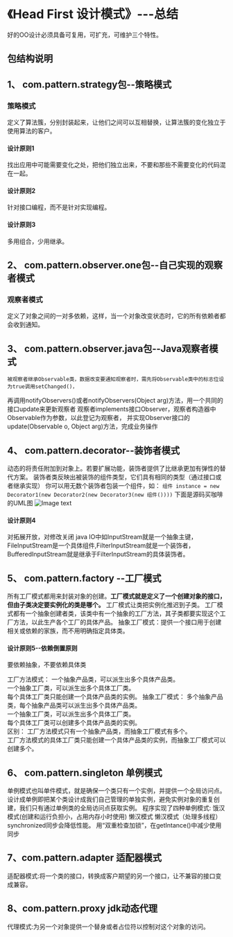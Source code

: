 # 《Head First 设计模式》---总结
好的OO设计必须具备可复用，可扩充，可维护三个特性。

## 包结构说明
## 1、 com.pattern.strategy包--策略模式
### 策略模式
定义了算法簇，分别封装起来，让他们之间可以互相替换，让算法簇的变化独立于使用算法的客户。
#### 设计原则1
找出应用中可能需要变化之处，把他们独立出来，不要和那些不需要变化的代码混在一起。
#### 设计原则2
针对接口编程，而不是针对实现编程。
#### 设计原则3
多用组合，少用继承。

## 2、 com.pattern.observer.one包--自己实现的观察者模式
### 观察者模式
定义了对象之间的一对多依赖，这样，当一个对象改变状态时，它的所有依赖者都会收到通知。

## 3、 com.pattern.observer.java包--Java观察者模式
    被观察者继承Observable类，数据改变要通知观察者时，需先将Observable类中的标志位设为true调用setChanged()，
再调用notifyObservers()或者notifyObservers(Object arg)方法，用一个共同的接口update来更新观察者
    观察者implements接口Observer，观察者构造器中Observable作为参数，以此登记为观察者，
并实现Observer接口的update(Observable o, Object arg)方法，完成业务操作

## 4、 com.pattern.decorator--装饰者模式
动态的将责任附加到对象上。若要扩展功能，装饰者提供了比继承更加有弹性的替代方案。
装饰者类反映出被装饰的组件类型，它们具有相同的类型（通过接口或者继承实现）
你可以用无数个装饰者包装一个组件，如：
```组件 instance = new Decorator1(new Decorator2(new Decorator3(new 组件())))```
下面是源码买咖啡的UML图
![Image text](https://github.com/monkjavaer/learn-design-patterns/blob/master/img/zs.png)
#### 设计原则4
对拓展开放，对修改关闭
java IO中如InputStream就是一个抽象主键，FileInputStream是一个具体组件,FilterInputStream就是一个装饰者，
BufferedInputStream就是继承于FilterInputStream的具体装饰者。

## 5、 com.pattern.factory --工厂模式
所有工厂模式都用来封装对象的创建。**工厂模式就是定义了一个创建对象的接口，但由子类决定要实例化的类是哪个。**
工厂模式让类把实例化推迟到子类。
工厂模式都有一个抽象创建者类，该类中有一个抽象的工厂方法，其子类都要实现这个工厂方法，以此生产各个工厂的具体产品。
抽象工厂模式：提供一个接口用于创建相关或依赖的家族，而不用明确指定具体类。
#### 设计原则5--依赖倒置原则
要依赖抽象，不要依赖具体类

工厂方法模式：
一个抽象产品类，可以派生出多个具体产品类。   
一个抽象工厂类，可以派生出多个具体工厂类。   
每个具体工厂类只能创建一个具体产品类的实例。
抽象工厂模式：
多个抽象产品类，每个抽象产品类可以派生出多个具体产品类。   
一个抽象工厂类，可以派生出多个具体工厂类。   
每个具体工厂类可以创建多个具体产品类的实例。   
区别：
工厂方法模式只有一个抽象产品类，而抽象工厂模式有多个。   
工厂方法模式的具体工厂类只能创建一个具体产品类的实例，而抽象工厂模式可以创建多个。

## 6、 com.pattern.singleton 单例模式
单例模式也叫单件模式，就是确保一个类只有一个实例，并提供一个全局访问点。
设计成单例即把某个类设计成我们自己管理的单独实例，避免实例对象的重复创建，我们只有通过单例类的全局访问点获取实例。
程序实现了四种单例模式:
饿汉模式(创建和运行负担小，占用内存小时使用)
懒汉模式
懒汉模式（处理多线程）synchronized同步会降低性能。
用“双重检查加锁”，在getIntance()中减少使用同步

## 7、com.pattern.adapter 适配器模式
适配器模式:将一个类的接口，转换成客户期望的另一个接口，让不兼容的接口变成兼容。

## 8、com.pattern.proxy jdk动态代理
代理模式:为另一个对象提供一个替身或者占位符以控制对这个对象的访问。